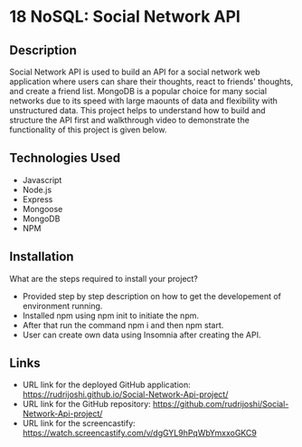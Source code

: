 # 18 NoSQL: Social Network API

## Description

Social Network API is used to build an API for a social network web application where users can share their thoughts, react to friends' thoughts, and create a friend list. MongoDB is a popular choice for many social networks due to its speed with large maounts of data and flexibility with unstructured data. This project helps to understand how to build and structure the API first and walkthrough video to demonstrate the functionality of this project is given below.

## Technologies Used

- Javascript
- Node.js
- Express
- Mongoose
- MongoDB
- NPM


## Installation

What are the steps required to install your project?

- Provided step by step description on how to get the developement of environment running.
- Installed npm using npm init to initiate the npm.
- After that run the command npm i and then npm start.
- User can create own data using Insomnia after creating the API.

## Links

- URL link for the deployed GitHub application: https://rudrijoshi.github.io/Social-Network-Api-project/
- URL link for the GitHub repository: https://github.com/rudrijoshi/Social-Network-Api-project/
- URL link for the screencastify: https://watch.screencastify.com/v/dgGYL9hPqWbYmxxoGKC9

